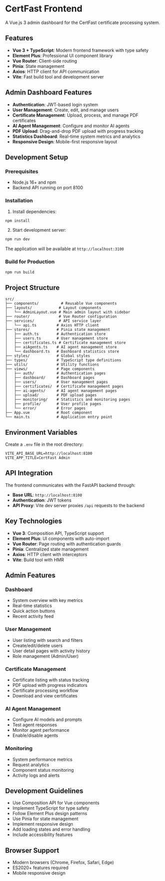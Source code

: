 # CertFast Frontend

A Vue.js 3 admin dashboard for the CertFast certificate processing system.

## Features

- **Vue 3 + TypeScript**: Modern frontend framework with type safety
- **Element Plus**: Professional UI component library
- **Vue Router**: Client-side routing
- **Pinia**: State management
- **Axios**: HTTP client for API communication
- **Vite**: Fast build tool and development server

## Admin Dashboard Features

- **Authentication**: JWT-based login system
- **User Management**: Create, edit, and manage users
- **Certificate Management**: Upload, process, and manage PDF certificates
- **AI Agent Management**: Configure and monitor AI agents
- **PDF Upload**: Drag-and-drop PDF upload with progress tracking
- **Statistics Dashboard**: Real-time system metrics and analytics
- **Responsive Design**: Mobile-first responsive layout

## Development Setup

### Prerequisites

- Node.js 16+ and npm
- Backend API running on port 8100

### Installation

1. Install dependencies:
```bash
npm install
```

2. Start development server:
```bash
npm run dev
```

The application will be available at `http://localhost:3100`

### Build for Production

```bash
npm run build
```

## Project Structure

```
src/
├── components/          # Reusable Vue components
├── layouts/            # Layout components
│   └── AdminLayout.vue # Main admin layout with sidebar
├── router/             # Vue Router configuration
├── services/           # API service layer
│   └── api.ts         # Axios HTTP client
├── stores/            # Pinia state management
│   ├── auth.ts        # Authentication store
│   ├── users.ts       # User management store
│   ├── certificates.ts # Certificate management store
│   ├── aiAgents.ts    # AI agent management store
│   └── dashboard.ts   # Dashboard statistics store
├── styles/            # Global styles
├── types/             # TypeScript type definitions
├── utils/             # Utility functions
├── views/             # Page components
│   ├── auth/          # Authentication pages
│   ├── dashboard/     # Dashboard pages
│   ├── users/         # User management pages
│   ├── certificates/  # Certificate management pages
│   ├── ai-agents/     # AI agent management pages
│   ├── upload/        # PDF upload pages
│   ├── monitoring/    # Statistics and monitoring pages
│   ├── profile/       # User profile pages
│   └── error/         # Error pages
├── App.vue            # Root component
└── main.ts            # Application entry point
```

## Environment Variables

Create a `.env` file in the root directory:

```
VITE_API_BASE_URL=http://localhost:8100
VITE_APP_TITLE=CertFast Admin
```

## API Integration

The frontend communicates with the FastAPI backend through:

- **Base URL**: `http://localhost:8100`
- **Authentication**: JWT tokens
- **API Proxy**: Vite dev server proxies `/api` requests to the backend

## Key Technologies

- **Vue 3**: Composition API, TypeScript support
- **Element Plus**: UI components with auto-import
- **Vue Router**: Page routing with authentication guards
- **Pinia**: Centralized state management
- **Axios**: HTTP client with interceptors
- **Vite**: Build tool with HMR

## Admin Features

### Dashboard
- System overview with key metrics
- Real-time statistics
- Quick action buttons
- Recent activity feed

### User Management
- User listing with search and filters
- Create/edit/delete users
- User detail pages with activity history
- Role management (Admin/User)

### Certificate Management
- Certificate listing with status tracking
- PDF upload with progress indicators
- Certificate processing workflow
- Download and view certificates

### AI Agent Management
- Configure AI models and prompts
- Test agent responses
- Monitor agent performance
- Enable/disable agents

### Monitoring
- System performance metrics
- Request analytics
- Component status monitoring
- Activity logs and alerts

## Development Guidelines

- Use Composition API for Vue components
- Implement TypeScript for type safety
- Follow Element Plus design patterns
- Use Pinia for state management
- Implement responsive design
- Add loading states and error handling
- Include accessibility features

## Browser Support

- Modern browsers (Chrome, Firefox, Safari, Edge)
- ES2020+ features required
- Mobile responsive design